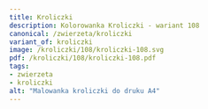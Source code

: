 ```yaml
---
title: Kroliczki
description: Kolorowanka Kroliczki - wariant 108
canonical: /zwierzeta/kroliczki
variant_of: kroliczki
image: /kroliczki/108/kroliczki-108.svg
pdf: /kroliczki/108/kroliczki-108.pdf
tags:
- zwierzeta
- kroliczki
alt: "Malowanka kroliczki do druku A4"
---
```

